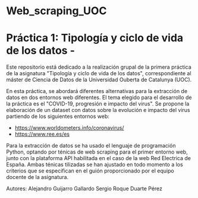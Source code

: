 # Web_scraping_UOC

# Práctica 1: Tipología y ciclo de vida de los datos -

Este repositorio está dedicado a la realización grupal de la primera práctica de la asignatura "Tipología y ciclo de vida de los datos", correspondiente al máster de Ciencia de Datos de la Universidad Ouberta de Catalunya (UOC).

En esta práctica, se abordará diferentes alternativas para la extracción de datos en dos entornos web diferentes. El tema elegido para el desarrollo de la práctica es el "COVID-19, progresión e impacto del virus". Se propone la elaboración de un dataset con datos sobre la evolución e impacto del virus partiendo de los siguientes entornos web:
  - https://www.worldometers.info/coronavirus/
  - https://www.ree.es/es
  
Para la extracción de datos se ha usado el lenguaje de programación Python, optando por ténicas de web scraping para el primer entorno web, junto con la plataforma API habilitada en el caso de la web Red Electrica de España. Ambas ténicas tilizadas se han ajustado en todo momento a los criterios que se especifican en el guión proporcionado por el equipo docente de la asignatura.

Autores:
Alejandro Guijarro Gallardo
Sergio Roque Duarte Pérez
